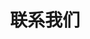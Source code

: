 ---
layout: article
id: 11
title: 联系我们
category: 关于我们
pic: 
detail:  <p>北京佳膜科技有限公司<br><br>联系电话：+ 86 186 1189 8868<br><br>+86 185 0103 7265<br><br>邮件：l.zhang@giamor-tech.com<br><br>邮件：mabelzhang21@gmail.com<br><br>北京市丰台区大溪地二区二号楼105</P><p style="padding:300px 0 0 0"></p>
---